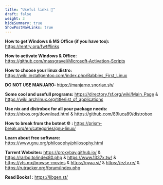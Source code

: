 ```yaml
---
title: "Useful links 🔗"
draft: false
weight: 3
hideSummary: true
ShowPostNavLinks: true
---
```

**How to get Windows & MS Office (if you have too):** https://rentry.org/fwt#links

**How to activate Windows & Office:** https://github.com/massgravel/Microsoft-Activation-Scripts

**How to choose your linux distro:** https://wiki.installgentoo.com/index.php/Babbies_First_Linux

**DO NOT USE MANJARO:** https://manjarno.snorlax.sh/

**Some cool and usefull programs:** https://directory.fsf.org/wiki/Main_Page & https://wiki.archlinux.org/title/list_of_applications

**Use nix and distrobox for all your package needs:** https://nixos.org/download.html & https://github.com/89luca89/distrobox

**How to break from the botnet ©️ :** https://prism-break.org/en/categories/gnu-linux/

**Learn about free software:** https://www.gnu.org/philosophy/philosophy.html

**Torrent Websites:** https://proxybay.github.io/ & https://rarbg.to/index80.php & https://www.1337x.tw/ & https://yts.mx/browse-movies & https://nyaa.si/ & https://eztv.re/ & https://rutracker.org/forum/index.php

**Read Books! :** https://libgen.st/

